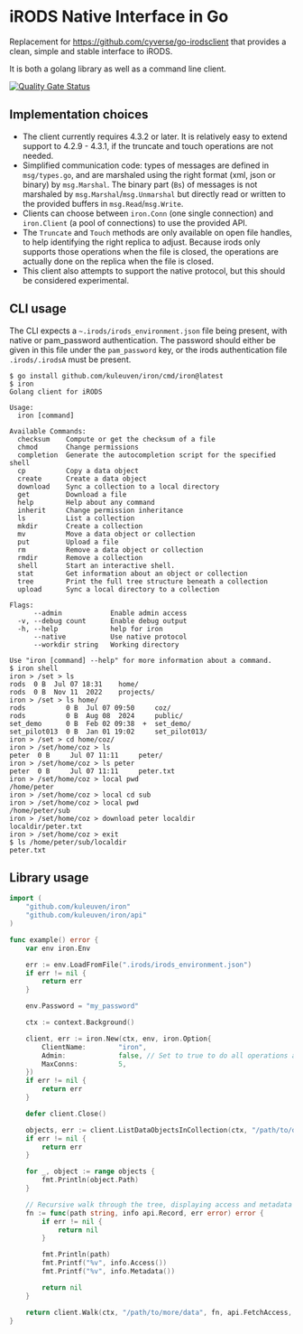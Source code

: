 # iRODS Native Interface in Go

Replacement for <https://github.com/cyverse/go-irodsclient> that provides a clean, simple and stable interface to iRODS.

It is both a golang library as well as a command line client.

[![Quality Gate Status](https://sonarqube.icts.kuleuven.be/api/project_badges/measure?project=coz%3Airon%3Amain&metric=alert_status&token=sqb_f14f2e85edf4f52db70a1b133fb98a805ebe8372)](https://sonarqube.icts.kuleuven.be/dashboard?id=coz%3Airon%3Amain)

## Implementation choices

* The client currently requires 4.3.2 or later. It is relatively easy to extend support to 4.2.9 - 4.3.1, if the truncate and touch operations are not needed.
* Simplified communication code: types of messages are defined in `msg/types.go`, and are marshaled using the right format (xml, json or binary) by `msg.Marshal`. The binary part (`Bs`) of messages is not marshaled by `msg.Marshal`/`msg.Unmarshal` but directly read or written to the provided buffers in `msg.Read`/`msg.Write`.
* Clients can choose between `iron.Conn` (one single connection) and `iron.Client` (a pool of connections) to use the provided API.
* The `Truncate` and `Touch` methods are only available on open file handles, to help identifying the right replica to adjust. Because irods only supports those operations when the file is closed, the operations are actually done on the replica when the file is closed.
* This client also attempts to support the native protocol, but this should be considered experimental.

## CLI usage

The CLI expects a `~.irods/irods_environment.json` file being present, with native or pam_password authentication. The password should either be given in this file under the `pam_password` key, or the irods authentication file `.irods/.irodsA` must be present.

```shell
$ go install github.com/kuleuven/iron/cmd/iron@latest
$ iron
Golang client for iRODS

Usage:
  iron [command]

Available Commands:
  checksum    Compute or get the checksum of a file
  chmod       Change permissions
  completion  Generate the autocompletion script for the specified shell
  cp          Copy a data object
  create      Create a data object
  download    Sync a collection to a local directory
  get         Download a file
  help        Help about any command
  inherit     Change permission inheritance
  ls          List a collection
  mkdir       Create a collection
  mv          Move a data object or collection
  put         Upload a file
  rm          Remove a data object or collection
  rmdir       Remove a collection
  shell       Start an interactive shell.
  stat        Get information about an object or collection
  tree        Print the full tree structure beneath a collection
  upload      Sync a local directory to a collection

Flags:
      --admin            Enable admin access
  -v, --debug count      Enable debug output
  -h, --help             help for iron
      --native           Use native protocol
      --workdir string   Working directory

Use "iron [command] --help" for more information about a command.
$ iron shell
iron > /set > ls
rods  0 B  Jul 07 18:31    home/
rods  0 B  Nov 11  2022    projects/
iron > /set > ls home/
rods          0 B  Jul 07 09:50     coz/
rods          0 B  Aug 08  2024     public/
set_demo      0 B  Feb 02 09:38  +  set_demo/
set_pilot013  0 B  Jan 01 19:02     set_pilot013/
iron > /set > cd home/coz/
iron > /set/home/coz > ls
peter  0 B     Jul 07 11:11     peter/
iron > /set/home/coz > ls peter
peter  0 B     Jul 07 11:11     peter.txt
iron > /set/home/coz > local pwd
/home/peter
iron > /set/home/coz > local cd sub
iron > /set/home/coz > local pwd
/home/peter/sub
iron > /set/home/coz > download peter localdir
localdir/peter.txt
iron > /set/home/coz > exit
$ ls /home/peter/sub/localdir
peter.txt
```

## Library usage

```go
import (   
	"github.com/kuleuven/iron"
	"github.com/kuleuven/iron/api"
)

func example() error {
    var env iron.Env

    err := env.LoadFromFile(".irods/irods_environment.json")
    if err != nil {
        return err
    }

    env.Password = "my_password"

    ctx := context.Background()

    client, err := iron.New(ctx, env, iron.Option{
        ClientName:        "iron",
        Admin:             false, // Set to true to do all operations as admin, bypassing any ACLs
        MaxConns:          5,
    })
    if err != nil {
        return err
    }

    defer client.Close()

    objects, err := client.ListDataObjectsInCollection(ctx, "/path/to/data")
    if err != nil {
        return err
    }

    for _, object := range objects {
        fmt.Println(object.Path)
    }

    // Recursive walk through the tree, displaying access and metadata
    fn := func(path string, info api.Record, err error) error {
        if err != nil {
            return nil
        }

        fmt.Println(path)
        fmt.Printf("%v", info.Access())
        fmt.Printf("%v", info.Metadata())

        return nil
    }

    return client.Walk(ctx, "/path/to/more/data", fn, api.FetchAccess, api.FetchMetadata)
}